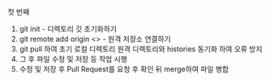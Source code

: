 첫 번째 
1. git init - 디렉토리 깃 초기화하기
2. git remote add origin <> - 원격 저장소 연결하기
3. git pull 하여 초기 로컬 디렉토리 원격 디렉토리와 histories 동기화 하여 오류 방지
4. 그 후 파일 수정 및 저장 등 작업 시행
5. 수정 및 저장 후 Pull Request를 요청 후 확인 뒤 merge하여 파일 병합
   
